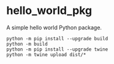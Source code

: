# hello_world_pkg

A simple hello world Python package.


    python -m pip install --upgrade build
    python -m build
    python -m pip install --upgrade twine
    python -m twine upload dist/*